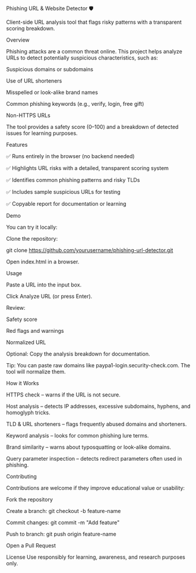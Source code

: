 Phishing URL & Website Detector 🛡️

Client-side URL analysis tool that flags risky patterns with a transparent scoring breakdown.


Overview

Phishing attacks are a common threat online. This project helps analyze URLs to detect potentially suspicious characteristics, such as:

Suspicious domains or subdomains

Use of URL shorteners

Misspelled or look-alike brand names

Common phishing keywords (e.g., verify, login, free gift)

Non-HTTPS URLs

The tool provides a safety score (0–100) and a breakdown of detected issues for learning purposes.

Features

✅ Runs entirely in the browser (no backend needed)

✅ Highlights URL risks with a detailed, transparent scoring system

✅ Identifies common phishing patterns and risky TLDs

✅ Includes sample suspicious URLs for testing

✅ Copyable report for documentation or learning

Demo

You can try it locally:

Clone the repository:

git clone https://github.com/yourusername/phishing-url-detector.git


Open index.html in a browser.

Usage

Paste a URL into the input box.

Click Analyze URL (or press Enter).

Review:

Safety score

Red flags and warnings

Normalized URL

Optional: Copy the analysis breakdown for documentation.

Tip: You can paste raw domains like paypa1-login.security-check.com. The tool will normalize them.

How it Works

HTTPS check – warns if the URL is not secure.

Host analysis – detects IP addresses, excessive subdomains, hyphens, and homoglyph tricks.

TLD & URL shorteners – flags frequently abused domains and shorteners.

Keyword analysis – looks for common phishing lure terms.

Brand similarity – warns about typosquatting or look-alike domains.

Query parameter inspection – detects redirect parameters often used in phishing.

Contributing

Contributions are welcome if they improve educational value or usability:

Fork the repository

Create a branch: git checkout -b feature-name

Commit changes: git commit -m "Add feature"

Push to branch: git push origin feature-name

Open a Pull Request

License
Use responsibly for learning, awareness, and research purposes only.
